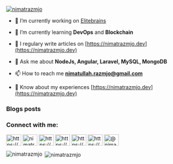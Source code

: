<p align="left"> <a href="https://twitter.com/nimatrazmjo" target="blank"><img src="https://img.shields.io/twitter/follow/nimatrazmjo?logo=twitter&style=for-the-badge" alt="nimatrazmjo" /></a> </p>

- 🔭 I’m currently working on [Elitebrains](https://www.elitebrains.com/)

- 🌱 I’m currently learning **DevOps** and **Blockchain**

- 📝 I regulary write articles on [https://nimatrazmjo.dev](https://nimatrazmjo.dev)

- 💬 Ask me about **NodeJs, Angular, Laravel, MySQL, MongoDB**

- 📫 How to reach me **nimatullah.razmjo@gmail.com**

- 📄 Know about my experiences [https://nimatrazmjo.dev](https://nimatrazmjo.dev)

### Blogs posts
<!-- BLOG-POST-LIST:START -->
<!-- BLOG-POST-LIST:END -->

<h3 align="left">Connect with me:</h3>
<p align="left">
<a href="https://dev.to/https://dev.to/nimatrazmjo" target="_blank"><img align="center" src="https://cdn.jsdelivr.net/npm/simple-icons@3.0.1/icons/dev-dot-to.svg" alt="https://dev.to/nimatrazmjo" height="30" width="40" /></a>
<a href="https://twitter.com/nimatrazmjo" target="_blank"><img align="center" src="https://cdn.jsdelivr.net/npm/simple-icons@3.0.1/icons/twitter.svg" alt="nimatrazmjo" height="30" width="40" /></a>
<a href="https://www.linkedin.com/in/nimatrazmjo/" target="_blank"><img align="center" src="https://cdn.jsdelivr.net/npm/simple-icons@3.0.1/icons/linkedin.svg" alt="https://www.linkedin.com/in/nimatrazmjo/" height="30" width="40" /></a>
<a href="https://stackoverflow.com/users/https://stackoverflow.com/users/2790266/nimatullah-razmjo" target="_blank"><img align="center" src="https://cdn.jsdelivr.net/npm/simple-icons@3.0.1/icons/stackoverflow.svg" alt="https://stackoverflow.com/users/2790266/nimatullah-razmjo" height="30" width="40" /></a>
<a href="https://fb.com/https://www.facebook.com/nimatrazmjo" target="_blank"><img align="center" src="https://cdn.jsdelivr.net/npm/simple-icons@3.0.1/icons/facebook.svg" alt="https://www.facebook.com/nimatrazmjo" height="30" width="40" /></a>
<a href="https://instagram.com/https://www.instagram.com/nimathrazmjo/" target="_blank"><img align="center" src="https://cdn.jsdelivr.net/npm/simple-icons@3.0.1/icons/instagram.svg" alt="https://www.instagram.com/nimathrazmjo/" height="30" width="40" /></a>
<a href="https://medium.com/@nimatrazmjo" target="blank"><img align="center" src="https://cdn.jsdelivr.net/npm/simple-icons@3.0.1/icons/medium.svg" alt="@nimatrazmjo" height="30" width="40" /></a>
</p>


<p><img align="left" src="https://github-readme-stats.vercel.app/api/top-langs?username=nimatrazmjo&show_icons=true&locale=en&layout=compact" alt="nimatrazmjo" /></p>

<p>&nbsp;<img align="center" src="https://github-readme-stats.vercel.app/api?username=nimatrazmjo&show_icons=true&locale=en" alt="nimatrazmjo" /></p>

<!--
**nimatrazmjo/nimatrazmjo** is a ✨ _special_ ✨ repository because its `README.md` (this file) appears on your GitHub profile.

Here are some ideas to get you started:

- 🔭 I’m currently working on ...
- 🌱 I’m currently learning ...
- 👯 I’m looking to collaborate on ...
- 🤔 I’m looking for help with ...
- 💬 Ask me about ...
- 📫 How to reach me: ...
- 😄 Pronouns: ...
- ⚡ Fun fact: ...
-->
